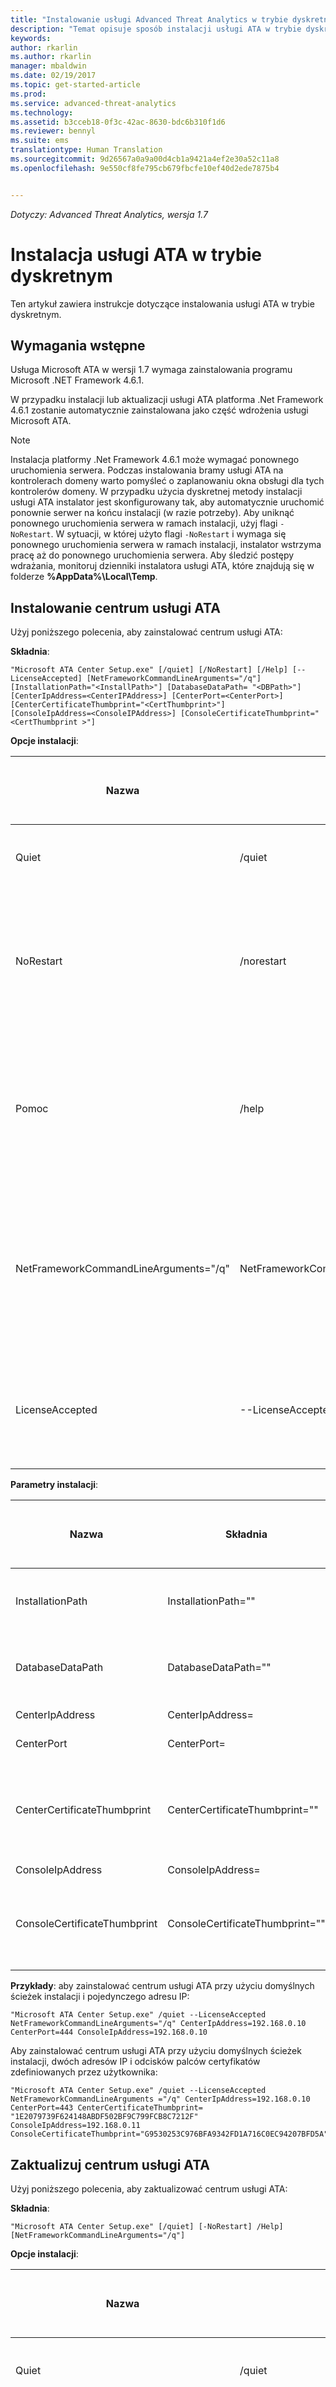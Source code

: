 ```yaml
---
title: "Instalowanie usługi Advanced Threat Analytics w trybie dyskretnym | Dokumentacja firmy Microsoft"
description: "Temat opisuje sposób instalacji usługi ATA w trybie dyskretnym."
keywords: 
author: rkarlin
ms.author: rkarlin
manager: mbaldwin
ms.date: 02/19/2017
ms.topic: get-started-article
ms.prod: 
ms.service: advanced-threat-analytics
ms.technology: 
ms.assetid: b3cceb18-0f3c-42ac-8630-bdc6b310f1d6
ms.reviewer: bennyl
ms.suite: ems
translationtype: Human Translation
ms.sourcegitcommit: 9d26567a0a9a00d4cb1a9421a4ef2e30a52c11a8
ms.openlocfilehash: 9e550cf8fe795cb679fbcfe10ef40d2ede7875b4


---
```


*Dotyczy: Advanced Threat Analytics, wersja 1.7*



# <a name="ata-silent-installation"></a>Instalacja usługi ATA w trybie dyskretnym
Ten artykuł zawiera instrukcje dotyczące instalowania usługi ATA w trybie dyskretnym.
## <a name="prerequisites"></a>Wymagania wstępne

Usługa Microsoft ATA w wersji 1.7 wymaga zainstalowania programu Microsoft .NET Framework 4.6.1. 

W przypadku instalacji lub aktualizacji usługi ATA platforma .Net Framework 4.6.1 zostanie automatycznie zainstalowana jako część wdrożenia usługi Microsoft ATA.

> [!Note] 
> Instalacja platformy .Net Framework 4.6.1 może wymagać ponownego uruchomienia serwera. Podczas instalowania bramy usługi ATA na kontrolerach domeny warto pomyśleć o zaplanowaniu okna obsługi dla tych kontrolerów domeny.
W przypadku użycia dyskretnej metody instalacji usługi ATA instalator jest skonfigurowany tak, aby automatycznie uruchomić ponownie serwer na końcu instalacji (w razie potrzeby). Aby uniknąć ponownego uruchomienia serwera w ramach instalacji, użyj flagi `-NoRestart`. W sytuacji, w której użyto flagi `-NoRestart` i wymaga się ponownego uruchomienia serwera w ramach instalacji, instalator wstrzyma pracę aż do ponownego uruchomienia serwera. Aby śledzić postępy wdrażania, monitoruj dzienniki instalatora usługi ATA, które znajdują się w folderze **%AppData%\Local\Temp**.


## <a name="install-the-ata-center"></a>Instalowanie centrum usługi ATA

Użyj poniższego polecenia, aby zainstalować centrum usługi ATA:

**Składnia**:

    "Microsoft ATA Center Setup.exe" [/quiet] [/NoRestart] [/Help] [--LicenseAccepted] [NetFrameworkCommandLineArguments="/q"] [InstallationPath="<InstallPath>"] [DatabaseDataPath= "<DBPath>"] [CenterIpAddress=<CenterIPAddress>] [CenterPort=<CenterPort>] [CenterCertificateThumbprint="<CertThumbprint>"] 
    [ConsoleIpAddress=<ConsoleIPAddress>] [ConsoleCertificateThumbprint="<CertThumbprint >"]
    
**Opcje instalacji**:

|Nazwa|Składnia|Obowiązkowy element w przypadku instalacji dyskretnej?|Opis|
|-------------|----------|---------|---------|
|Quiet|/quiet|Tak|Uruchamia instalator bez interfejsu użytkownika i bez monitów.|
|NoRestart|/norestart|Nie|Pomija wszelkie próby ponownego uruchomienia. Domyślnie interfejs użytkownika wyświetla monit przed ponownym uruchomieniem.|
|Pomoc|/help|Nie|Zapewnia pomoc i szybki dostęp do informacji. Wyświetla prawidłowe użycie poleceń instalatora, łącznie z listą wszystkich opcji i zachowań.|
|NetFrameworkCommandLineArguments="/q"|NetFrameworkCommandLineArguments="/q"|Tak|Określa parametry dla instalacji programu .Net Framework. Parametr musi być ustawiony w celu wymuszenia instalacji dyskretnej programu .Net Framework.|
|LicenseAccepted|--LicenseAccepted|Tak|Wskazuje, że licencja została przeczytana i zatwierdzona. Parametr musi być ustawiony w przypadku instalacji dyskretnej.|

**Parametry instalacji**:

|Nazwa|Składnia|Obowiązkowy element w przypadku instalacji dyskretnej?|Opis|
|-------------|----------|---------|---------|
|InstallationPath|InstallationPath="<InstallPath>"|Nie|Ustawia ścieżkę instalacji plików binarnych usługi ATA. Domyślna ścieżka to C:\Program Files\Microsoft Advanced Threat Analytics\Center|
|DatabaseDataPath|DatabaseDataPath="<DBPath>"|Nie|Ustawia ścieżkę folderu danych bazy danych usługi ATA. Domyślna ścieżka to C:\Program Files\Microsoft Advanced Threat Analytics\Center\MongoDB\bin\data|
|CenterIpAddress|CenterIpAddress=<CenterIPAddress>|Tak|Ustawia adres IP centrum usługi ATA.|
|CenterPort|CenterPort=<CenterPort>|Tak|Ustawia port sieciowy centrum usługi ATA.|
|CenterCertificateThumbprint|CenterCertificateThumbprint="<CertThumbprint>"|Nie|Ustawia odcisk palca certyfikatu dla centrum usługi ATA. Ten certyfikat jest wykorzystywany do zabezpieczenia komunikacji między centrum usługi ATA i bramą usługi ATA. Jeśli parametr jest nieustawiony, instalacja wygeneruje certyfikat z podpisem własnym.|
|ConsoleIpAddress|ConsoleIpAddress=<ConsoleIPAddress>|Tak|Ustawia adres IP konsoli usługi ATA.|
|ConsoleCertificateThumbprint|ConsoleCertificateThumbprint="<CertThumbprint >"|Nie|Określa odcisk palca certyfikatu dla konsoli usługi ATA. Ten certyfikat jest wykorzystywany do sprawdzania tożsamości witryny konsoli usługi ATA. Jeśli nie jest określony, instalacja wygeneruje certyfikat z podpisem własnym.|

**Przykłady**: aby zainstalować centrum usługi ATA przy użyciu domyślnych ścieżek instalacji i pojedynczego adresu IP:

    "Microsoft ATA Center Setup.exe" /quiet --LicenseAccepted NetFrameworkCommandLineArguments="/q" CenterIpAddress=192.168.0.10
    CenterPort=444 ConsoleIpAddress=192.168.0.10

Aby zainstalować centrum usługi ATA przy użyciu domyślnych ścieżek instalacji, dwóch adresów IP i odcisków palców certyfikatów zdefiniowanych przez użytkownika:

    "Microsoft ATA Center Setup.exe" /quiet --LicenseAccepted NetFrameworkCommandLineArguments ="/q" CenterIpAddress=192.168.0.10 CenterPort=443 CenterCertificateThumbprint= ‎"1E2079739F624148ABDF502BF9C799FCB8C7212F"
    ConsoleIpAddress=192.168.0.11  ConsoleCertificateThumbprint="G9530253C976BFA9342FD1A716C0EC94207BFD5A"

## <a name="update-the-ata-center"></a>Zaktualizuj centrum usługi ATA

Użyj poniższego polecenia, aby zaktualizować centrum usługi ATA:

**Składnia**:

    "Microsoft ATA Center Setup.exe" [/quiet] [-NoRestart] /Help] [NetFrameworkCommandLineArguments="/q"]


**Opcje instalacji**:

|Nazwa|Składnia|Obowiązkowy element w przypadku instalacji dyskretnej?|Opis|
|-------------|----------|---------|---------|
|Quiet|/quiet|Tak|Uruchamia instalator bez interfejsu użytkownika i bez monitów.|
|NoRestart|/norestart|Nie|Pomija wszelkie próby ponownego uruchomienia. Domyślnie interfejs użytkownika wyświetla monit przed ponownym uruchomieniem.|
|Pomoc|/help|Nie|Zapewnia pomoc i szybki dostęp do informacji. Wyświetla prawidłowe użycie poleceń instalatora, łącznie z listą wszystkich opcji i zachowań.|
|NetFrameworkCommandLineArguments="/q"|NetFrameworkCommandLineArguments="/q"|Tak|Określa parametry dla instalacji programu .Net Framework. Parametr musi być ustawiony w celu wymuszenia instalacji dyskretnej programu .Net Framework.|


Podczas aktualizowania usługi ATA instalator automatycznie wykrywa, czy usługa ATA jest już zainstalowana na serwerze i czy nie wymaga się zastosowania aktualizacji instalacji.

**Przykłady**: aby zaktualizować centrum usługi ATA w trybie dyskretnym. W dużych środowiskach aktualizacja centrum usługi ATA może wymagać trochę czasu. Monitoruj dzienniki usługi ATA, aby śledzić postępy aktualizacji.

        "Microsoft ATA Center Setup.exe" /quiet NetFrameworkCommandLineArguments="/q"

## <a name="uninstall-the-ata-center-silently"></a>Odinstalowywanie centrum usługi ATA w trybie dyskretnym

Aby przeprowadzić odinstalowywanie centrum usługi ATA w trybie dyskretnym, użyj następującego polecenia: **Składnia**:

    Microsoft ATA Center Setup.exe [/quiet] [/Uninstall] [/NoRestart] [/Help]
     [--DeleteExistingDatabaseData]

**Opcje instalacji**:

|Nazwa|Składnia|Obowiązkowy element w przypadku odinstalowywania w trybie dyskretnym?|Opis|
|-------------|----------|---------|---------|
|Quiet|/quiet|Tak|Uruchamia dezinstalator bez interfejsu użytkownika i bez monitów.|
|Odinstaluj|/uninstall|Tak|Uruchamia odinstalowywanie centrum usługi ATA z serwera w trybie dyskretnym.|
|NoRestart|/norestart|Nie|Pomija wszelkie próby ponownego uruchomienia. Domyślnie interfejs użytkownika wyświetla monit przed ponownym uruchomieniem.|
|Pomoc|/help|Nie|Zapewnia pomoc i szybki dostęp do informacji. Wyświetla prawidłowe użycie poleceń instalatora, łącznie z listą wszystkich opcji i zachowań.|

**Parametry instalacji**:

|Nazwa|Składnia|Obowiązkowy element w przypadku odinstalowywania w trybie dyskretnym?|Opis|
|-------------|----------|---------|---------|
|DeleteExistingDatabaseData|DeleteExistingDatabaseData|Nie|Usuwa wszystkie pliki z istniejącej bazy danych.|

**Przykłady**: aby odinstalować centrum usługi ATA z serwera w trybie dyskretnym, usuwając wszystkie istniejące dane z bazy danych:


    "Microsoft ATA Center Setup.exe" /quiet /uninstall --DeleteExistingDatabaseData

## <a name="ata-gateway-silent-installation"></a>Instalacja bramy usługi ATA w trybie dyskretnym
Użyj poniższego polecenia, aby zainstalować bramę usługi ATA w trybie dyskretnym:

**Składnia**:

    Microsoft ATA Gateway Setup.exe [/quiet] [/NoRestart] [/Help] [NetFrameworkCommandLineArguments ="/q"] 
    [GatewayCertificateThumbprint="<CertThumbprint >"] [ConsoleAccountName="<AccountName>"] 
    [ConsoleAccountPassword="<AccountPassword>"]

**Opcje instalacji**:

|Nazwa|Składnia|Obowiązkowy element w przypadku instalacji dyskretnej?|Opis|
|-------------|----------|---------|---------|
|Quiet|/quiet|Tak|Uruchamia instalator bez interfejsu użytkownika i bez monitów.|
|NoRestart|/norestart|Nie|Pomija wszelkie próby ponownego uruchomienia. Domyślnie interfejs użytkownika wyświetla monit przed ponownym uruchomieniem.|
|Pomoc|/help|Nie|Zapewnia pomoc i szybki dostęp do informacji. Wyświetla prawidłowe użycie poleceń instalatora, łącznie z listą wszystkich opcji i zachowań.|
|NetFrameworkCommandLineArguments="/q"|NetFrameworkCommandLineArguments="/q"|Tak|Określa parametry dla instalacji programu .Net Framework. Parametr musi być ustawiony w celu wymuszenia instalacji dyskretnej programu .Net Framework.|

**Parametry instalacji**:

|Nazwa|Składnia|Obowiązkowy element w przypadku instalacji dyskretnej?|Opis|
|-------------|----------|---------|---------|
|GatewayCertificateThumbprint|GatewayCertificateThumbprint="<CertThumbprint >"|Nie|Ustawia odcisk palca certyfikatu dla centrum usługi ATA. Ten certyfikat jest wykorzystywany do zabezpieczenia komunikacji między centrum usługi ATA i bramą usługi ATA. Jeśli parametr jest nieustawiony, instalacja wygeneruje certyfikat z podpisem własnym.|
|ConsoleAccountName|ConsoleAccountName="<AccountName>"|Tak|Określa nazwę konta użytkownika (user@domain.com), które jest używane do rejestrowania bramy usługi ATA przy użyciu centrum usługi ATA.|
|ConsoleAccountPassword|ConsoleAccountPassword="<AccountPassword>"|Tak|Określa hasło konta użytkownika (user@domain.com), które jest używane do rejestrowania bramy usługi ATA przy użyciu centrum usługi ATA.|

**Przykłady**: aby dyskretnie zainstalować bramę usługi ATA i zarejestrować ją w centrum usługi ATA za pomocą określonych poświadczeń:

    "Microsoft ATA Gateway Setup.exe" /quiet NetFrameworkCommandLineArguments="/q" 
    ConsoleAccountName="user@contoso.com" ConsoleAccountPassword="userpwd"
    

## <a name="update-the-ata-gateway"></a>Aktualizacja bramy usługi ATA

Użyj poniższego polecenia, aby zaktualizować bramę usługi ATA w trybie dyskretnym:

**Składnia**:

    Microsoft ATA Gateway Setup.exe [/quiet] [/NoRestart] /Help] [NetFrameworkCommandLineArguments="/q"]


**Opcje instalacji**:

|Nazwa|Składnia|Obowiązkowy element w przypadku instalacji dyskretnej?|Opis|
|-------------|----------|---------|---------|
|Quiet|/quiet|Tak|Uruchamia instalator bez interfejsu użytkownika i bez monitów.|
|NoRestart|/norestart|Nie|Pomija wszelkie próby ponownego uruchomienia. Domyślnie interfejs użytkownika wyświetla monit przed ponownym uruchomieniem.|
|Pomoc|/help|Nie|Zapewnia pomoc i szybki dostęp do informacji. Wyświetla prawidłowe użycie poleceń instalatora, łącznie z listą wszystkich opcji i zachowań.|
|NetFrameworkCommandLineArguments="/q"|NetFrameworkCommandLineArguments="/q"|Tak|Określa parametry dla instalacji programu .Net Framework. Parametr musi być ustawiony w celu wymuszenia instalacji dyskretnej programu .Net Framework.|


**Przykłady**: aby zaktualizować bramę usługi ATA w trybie dyskretnym:

        Microsoft ATA Gateway Setup.exe /quiet NetFrameworkCommandLineArguments="/q"

## <a name="uninstall-the-ata-gateway-silently"></a>Odinstalowywanie bramy usługi ATA w trybie dyskretnym

Aby przeprowadzić odinstalowywanie bramy usługi ATA w trybie dyskretnym, użyj następującego polecenia: **Składnia**:

    Microsoft ATA Gateway Setup.exe [/quiet] [/Uninstall] [/NoRestart] [/Help]
    
**Opcje instalacji**:

|Nazwa|Składnia|Obowiązkowy element w przypadku odinstalowywania w trybie dyskretnym?|Opis|
|-------------|----------|---------|---------|
|Quiet|/quiet|Tak|Uruchamia dezinstalator bez interfejsu użytkownika i bez monitów.|
|Odinstaluj|/uninstall|Tak|Uruchamia odinstalowywanie bramy usługi ATA z serwera w trybie dyskretnym.|
|NoRestart|/norestart|Nie|Pomija wszelkie próby ponownego uruchomienia. Domyślnie interfejs użytkownika wyświetla monit przed ponownym uruchomieniem.|
|Pomoc|/help|Nie|Zapewnia pomoc i szybki dostęp do informacji. Wyświetla prawidłowe użycie poleceń instalatora, łącznie z listą wszystkich opcji i zachowań.|

**Przykłady**: aby odinstalować bramę usługi ATA z serwera w trybie dyskretnym:


    Microsoft ATA Gateway Setup.exe /quiet /uninstall
    









## <a name="see-also"></a>Zobacz też

- [Forum usługi ATA](https://social.technet.microsoft.com/Forums/security/home?forum=mata)
- [Konfigurowanie zbierania zdarzeń](configure-event-collection.md)
- [Wymagania wstępne usługi ATA](/advanced-threat-analytics/plan-design/ata-prerequisites)


<!--HONumber=Feb17_HO3-->



